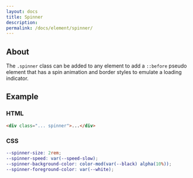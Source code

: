 ```yaml
---
layout: docs
title: Spinner
description: 
permalink: /docs/element/spinner/
---
```


## About

The `.spinner` class can be added to any element to add a `::before` pseudo element that has a spin animation and border styles to emulate a loading indicator.

## Example

<div class="max-width-xs">
  <div class="media media-1 spinner"></div>
</div>

### HTML

```html
<div class="... spinner">...</div>
```

### CSS

```scss
--spinner-size: 2rem;
--spinner-speed: var(--speed-slow);
--spinner-background-color: color-mod(var(--black) alpha(10%));
--spinner-foreground-color: var(--white);
```
